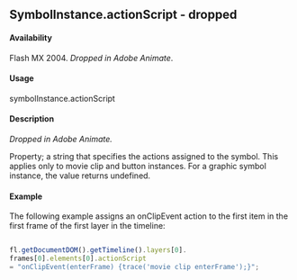 ## SymbolInstance.actionScript - dropped

#### Availability

Flash MX 2004. *Dropped in Adobe Animate*.

#### Usage

symbolInstance.actionScript

#### Description

*Dropped in Adobe Animate.*

Property; a string that specifies the actions assigned to the symbol. This applies only to movie clip and button instances. For a graphic symbol instance, the value returns undefined.

#### Example


The following example assigns an onClipEvent action to the first item in the first frame of the first layer in the timeline:

```javascript

fl.getDocumentDOM().getTimeline().layers[0].
frames[0].elements[0].actionScript
= "onClipEvent(enterFrame) {trace('movie clip enterFrame');}";

```